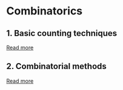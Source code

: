 # Combinatorics

## 1. Basic counting techniques

[Read more](./0001-basic-counting-techniques/README.md)

## 2. Combinatorial methods

[Read more](./0002-combinatorial-methods/README.md)